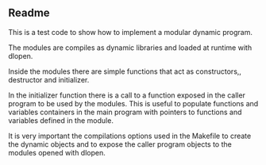 ## Readme

This is a test code to show how to implement a modular dynamic program. 

The modules are compiles as dynamic libraries and loaded at runtime
with dlopen.

Inside the modules there are simple functions that act as
constructors,, destructor and initializer. 

In the initializer function there is a call to a function exposed in
the caller program to be used by the modules. This is useful to
populate functions and variables containers in the main program with
pointers to functions and variables defined in the module.

It is very important the compilations options used in the Makefile to
create the dynamic objects and to expose the caller program objects to
the modules opened with dlopen.
